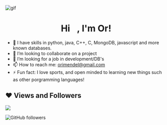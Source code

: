 ![gif](https://user-images.githubusercontent.com/57266329/171694216-31b5bdbf-7fb0-47ef-9cc4-07c4926f5ab9.png)

<h1 align="center">Hi <img src="https://raw.githubusercontent.com/MartinHeinz/MartinHeinz/master/wave.gif" width="15px">, I'm Or!</h1>

- 🌱 I have skills in python, java, C++, C, MongoDB, javascript and more known databases.
- 👯 I’m looking to collaborate on a project
- 🤔 I’m looking for a job in development/DB's
- 📫 How to reach me: orimendel@gmail.com
- ⚡ Fun fact: I love sports, and open minded to learning new things such as other porgramming languages!

## ❤ Views and Followers


![](https://komarev.com/ghpvc/?username=Ormendel&style=flat-square)

![GitHub followers](https://img.shields.io/github/followers/Ormendel?style=flat-square)
<!--
**Ormendel/Ormendel** is a ✨ _special_ ✨ repository because its `README.md` (this file) appears on your GitHub profile.

Here are some ideas to get you started:

- 🔭 I’m currently working on ...
- 🌱 I’m currently learning ...
- 👯 I’m looking to collaborate on ...
- 🤔 I’m looking for help with ...
- 💬 Ask me about ...
- 📫 How to reach me: orimendel@gmail.com
- 😄 Pronouns: ...
- ⚡ Fun fact: I love sports, and open minded to new things!
-->
